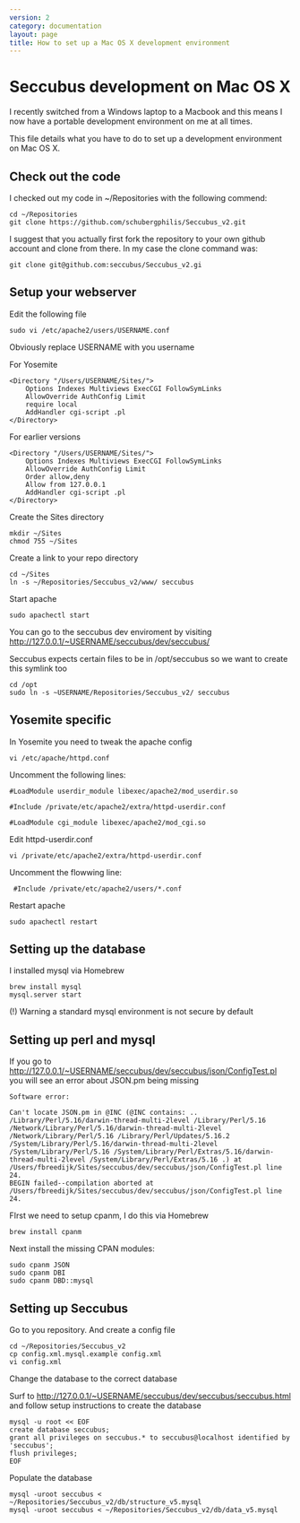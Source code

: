 ```yaml
---
version: 2
category: documentation
layout: page
title: How to set up a Mac OS X development environment
---
```


Seccubus development on Mac OS X
================================

I recently switched from a Windows laptop to a Macbook and this means I now have a portable
development environment on me at all times.

This file details what you have to do to set up a development environment on Mac OS X.

Check out the code
------------------
I checked out my code in ~/Repositories with the following commend:

	cd ~/Repositories
	git clone https://github.com/schubergphilis/Seccubus_v2.git

I suggest that you actually first fork the repository to your own github account and clone from there. In my case the clone command was:

	git clone git@github.com:seccubus/Seccubus_v2.gi
	
Setup your webserver
--------------------

Edit the following file
	
	sudo vi /etc/apache2/users/USERNAME.conf

Obviously replace USERNAME with you username

For Yosemite

	<Directory "/Users/USERNAME/Sites/">
		Options Indexes Multiviews ExecCGI FollowSymLinks
		AllowOverride AuthConfig Limit
		require local
		AddHandler cgi-script .pl
	</Directory>

For earlier versions

	<Directory "/Users/USERNAME/Sites/">
		Options Indexes Multiviews ExecCGI FollowSymLinks
		AllowOverride AuthConfig Limit
		Order allow,deny
		Allow from 127.0.0.1
		AddHandler cgi-script .pl
	</Directory>

Create the Sites directory

	mkdir ~/Sites
	chmod 755 ~/Sites

Create a link to your repo directory

	cd ~/Sites
	ln -s ~/Repositories/Seccubus_v2/www/ seccubus

Start apache

	sudo apachectl start

You can go to the seccubus dev enviroment by visiting http://127.0.0.1/~USERNAME/seccubus/dev/seccubus/

Seccubus expects certain files to be in /opt/seccubus so we want to create this symlink too

	cd /opt
	sudo ln -s ~USERNAME/Repositories/Seccubus_v2/ seccubus

Yosemite specific
-----------------

In Yosemite you need to tweak the apache config
    
    vi /etc/apache/httpd.conf

Uncomment the following lines:

    #LoadModule userdir_module libexec/apache2/mod_userdir.so

    #Include /private/etc/apache2/extra/httpd-userdir.conf

    #LoadModule cgi_module libexec/apache2/mod_cgi.so

Edit httpd-userdir.conf

    vi /private/etc/apache2/extra/httpd-userdir.conf

Uncomment the flowwing line:

     #Include /private/etc/apache2/users/*.conf

Restart apache

    sudo apachectl restart


Setting up the database
-----------------------
I installed mysql via Homebrew

	brew install mysql
	mysql.server start

(!) Warning a standard mysql environment is not secure by default

Setting up perl and mysql
-------------------------

If you go to http://127.0.0.1/~USERNAME/seccubus/dev/seccubus/json/ConfigTest.pl you will 
see an error about JSON.pm being missing

	Software error:

	Can't locate JSON.pm in @INC (@INC contains: .. /Library/Perl/5.16/darwin-thread-multi-2level /Library/Perl/5.16 /Network/Library/Perl/5.16/darwin-thread-multi-2level /Network/Library/Perl/5.16 /Library/Perl/Updates/5.16.2 /System/Library/Perl/5.16/darwin-thread-multi-2level /System/Library/Perl/5.16 /System/Library/Perl/Extras/5.16/darwin-thread-multi-2level /System/Library/Perl/Extras/5.16 .) at /Users/fbreedijk/Sites/seccubus/dev/seccubus/json/ConfigTest.pl line 24.
	BEGIN failed--compilation aborted at /Users/fbreedijk/Sites/seccubus/dev/seccubus/json/ConfigTest.pl line 24.

FIrst we need to setup cpanm, I do this via Homebrew

	brew install cpanm

Next install the missing CPAN modules:

	sudo cpanm JSON
	sudo cpanm DBI
	sudo cpanm DBD::mysql

Setting up Seccubus
-------------------
Go to you repository. And create a config file
	
	cd ~/Repositories/Seccubus_v2
	cp config.xml.mysql.example config.xml
	vi config.xml

Change the database to the correct database

Surf to http://127.0.0.1/~USERNAME/seccubus/dev/seccubus/seccubus.html and follow setup instructions to create the database

	mysql -u root << EOF
	create database seccubus;
	grant all privileges on seccubus.* to seccubus@localhost identified by 'seccubus';
	flush privileges;
	EOF

Populate the database

	mysql -uroot seccubus < ~/Repositories/Seccubus_v2/db/structure_v5.mysql
	mysql -uroot seccubus < ~/Repositories/Seccubus_v2/db/data_v5.mysql
